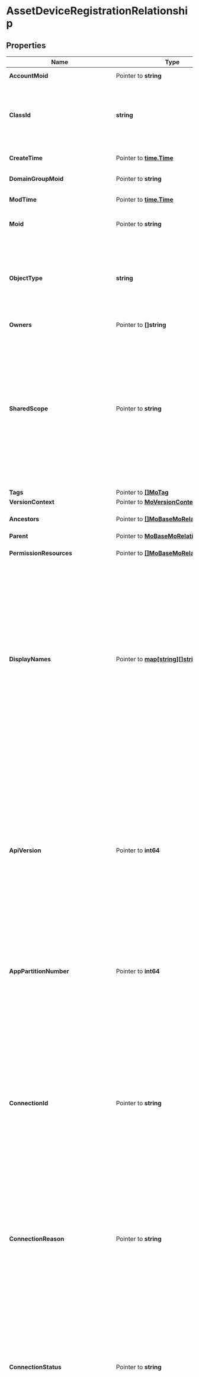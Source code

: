 # AssetDeviceRegistrationRelationship

## Properties

Name | Type | Description | Notes
------------ | ------------- | ------------- | -------------
**AccountMoid** | Pointer to **string** | The Account ID for this managed object. | [optional] [readonly] 
**ClassId** | **string** | The concrete type of this complex type. Its value must be the same as the &#39;objectType&#39; property. The OpenAPI document references this property as a discriminator value. | [readonly] 
**CreateTime** | Pointer to [**time.Time**](time.Time.md) | The time when this managed object was created. | [optional] [readonly] 
**DomainGroupMoid** | Pointer to **string** | The DomainGroup ID for this managed object. | [optional] [readonly] 
**ModTime** | Pointer to [**time.Time**](time.Time.md) | The time when this managed object was last modified. | [optional] [readonly] 
**Moid** | Pointer to **string** | The unique identifier of this Managed Object instance. | [optional] 
**ObjectType** | **string** | The fully-qualified type of this managed object, i.e. the class name. This property is optional. The ObjectType is implied from the URL path. If specified, the value of objectType must match the class name specified in the URL path. | [readonly] 
**Owners** | Pointer to **[]string** |  | [optional] 
**SharedScope** | Pointer to **string** | Intersight provides pre-built workflows, tasks and policies to end users through global catalogs. Objects that are made available through global catalogs are said to have a &#39;shared&#39; ownership. Shared objects are either made globally available to all end users or restricted to end users based on their license entitlement. Users can use this property to differentiate the scope (global or a specific license tier) to which a shared MO belongs. | [optional] [readonly] 
**Tags** | Pointer to [**[]MoTag**](mo.Tag.md) |  | [optional] 
**VersionContext** | Pointer to [**MoVersionContext**](mo.VersionContext.md) |  | [optional] 
**Ancestors** | Pointer to [**[]MoBaseMoRelationship**](mo.BaseMo.Relationship.md) | An array of relationships to moBaseMo resources. | [optional] [readonly] 
**Parent** | Pointer to [**MoBaseMoRelationship**](mo.BaseMo.Relationship.md) |  | [optional] 
**PermissionResources** | Pointer to [**[]MoBaseMoRelationship**](mo.BaseMo.Relationship.md) | An array of relationships to moBaseMo resources. | [optional] [readonly] 
**DisplayNames** | Pointer to [**map[string][]string**](array.md) | A set of display names for the MO resource. These names are calculated based on other properties of the MO and potentially properties of Ancestor MOs. Displaynames are intended as a way to provide a normalized user appropriate name for an MO, especially for MOs which do not have a &#39;Name&#39; property, which is the case for much of the inventory discovered from managed targets. There are a limited number of keys, currently &#39;short&#39; and &#39;hierarchical&#39;. The value is an array and clients should use the first element of the array. | [optional] [readonly] 
**ApiVersion** | Pointer to **int64** | The version of the connector API, describes the capability of the connector&#39;s framework. If the version is lower than the current minimum supported version defined in the service managing the connection, the device connector will be connected with limited capabilities until the device connector is upgraded to a fully supported version. For example if a device connector that was released without delta inventory capabilities registers and connects to Intersight, inventory collection may be disabled until it has been upgraded. | [optional] [readonly] 
**AppPartitionNumber** | Pointer to **int64** | The partition number corresponding to the instance of the Proxy App which is managing the web-socket to the device connector. | [optional] [readonly] 
**ConnectionId** | Pointer to **string** | The unique identifier for the current connection. The identifier persists across network connectivity loss and is reset on device connector process restart or platform administrator toggle of the Intersight connectivity. The connectionId can be used by services that need to interact with stateful plugins running in the device connector process. For example if a service schedules an inventory in a devices job scheduler plugin at registration it is not necessary to reschedule the job if the device loses network connectivity due to an Intersight service upgrade or intermittent network issues in the devices datacenter. | [optional] [readonly] 
**ConnectionReason** | Pointer to **string** | If &#39;connectionStatus&#39; is not equal to Connected, connectionReason provides further details about why the device is not connected with Intersight. | [optional] [readonly] 
**ConnectionStatus** | Pointer to **string** | The status of the persistent connection between the device connector and Intersight. * &#x60;&#x60; - The device registered with Intersight but subsequently did not establish a persistent websocket connection. * &#x60;Connected&#x60; - The device&#39;s connection to Intersight has been established and is active. * &#x60;NotConnected&#x60; - The device&#39;s connection to Intersight has been disconnected. * &#x60;ClaimInProgress&#x60; - Claim of the device is in progress. * &#x60;Unclaimed&#x60; - The device was un-claimed from the users account by an Administrator of the device. | [optional] [readonly] [default to ""]
**ConnectionStatusLastChangeTime** | Pointer to [**time.Time**](time.Time.md) | The last time at which the &#39;connectionStatus&#39; property value changed. If connectionStatus is Connected, this time can be interpreted as the starting time since which a persistent connection has been maintained between Intersight and Device Connector. If connectionStatus is NotConnected, this time can be interpreted as the last time the device connector was connected with Intersight. | [optional] [readonly] 
**ConnectorVersion** | Pointer to **string** | The version of the device connector running on the managed device. | [optional] [readonly] 
**DeviceExternalIpAddress** | Pointer to **string** | The IP Address of the managed device as seen from Intersight at the time of registration. This could be the IP address of the managed device&#39;s interface which has a route to the internet or a NAT IP addresss when the managed device is deployed in a private network. | [optional] [readonly] 
**ProxyApp** | Pointer to **string** | The name of the app which will proxy the messages to the device connector. | [optional] [readonly] 
**AccessKeyId** | Pointer to **string** | An identifier for the credential used by the device connector to authenticate with the Intersight web socket gateway. | [optional] 
**ClaimedByUserName** | Pointer to **string** | The name of the user who claimed the device for the account. | [optional] [readonly] 
**ClaimedTime** | Pointer to [**time.Time**](time.Time.md) | The date and time at which the device was claimed to this account. | [optional] [readonly] 
**DeviceHostname** | Pointer to **[]string** |  | [optional] 
**DeviceIpAddress** | Pointer to **[]string** |  | [optional] 
**ExecutionMode** | Pointer to **string** | Indicates if the platform is an actual device or an emulated device for testing, demos, etc. Permitted values are [Normal, Emulator, ContainerEmulator]. * &#x60;&#x60; - The device reported an empty or unrecognized executionMode. * &#x60;Normal&#x60; - The device connector is running in normal mode, i.e. it is not a simulation. * &#x60;Emulator&#x60; - The device connector is running in simulation mode inside an emulated device. * &#x60;ContainerEmulator&#x60; - The device connector is running in simulation mode inside a containerized emulated device. | [optional] [default to ""]
**ParentSignature** | Pointer to [**AssetParentConnectionSignature**](asset.ParentConnectionSignature.md) |  | [optional] 
**Pid** | Pointer to **[]string** |  | [optional] 
**PlatformType** | Pointer to **string** | The platform type on which device connector is executing. * &#x60;&#x60; - The device reported an empty or unrecognized platform type. * &#x60;APIC&#x60; - An Application Policy Infrastructure Controller cluster. * &#x60;DCNM&#x60; - A Data Center Network Manager instance. Data Center Network Manager (DCNM) is the network management platform for all NX-OS-enabled deployments, spanning new fabric architectures, IP Fabric for Media, and storage networking deployments for the Cisco Nexus-powered data center. * &#x60;UCSFI&#x60; - A UCS Fabric Interconnect in HA or standalone mode, which is being managed by UCS Manager (UCSM). * &#x60;UCSFIISM&#x60; - A UCS Fabric Interconnect in HA or standalone mode, managed directly by Intersight. * &#x60;IMC&#x60; - A standalone UCS Server Integrated Management Controller. * &#x60;IMCM4&#x60; - A standalone UCS M4 Server. * &#x60;IMCM5&#x60; - A standalone UCS M5 server. * &#x60;UCSIOM&#x60; - An UCS Chassis IO module. * &#x60;HX&#x60; - A HyperFlex storage controller. * &#x60;HyperFlexAP&#x60; - A HyperFlex Application Platform. * &#x60;UCSD&#x60; - A UCS Director virtual appliance. Cisco UCS Director automates, orchestrates, and manages Cisco and third-party hardware. * &#x60;IntersightAppliance&#x60; - Intersight on-premise appliance. * &#x60;PureStorageFlashArray&#x60; - A Pure Storage FlashArray device. * &#x60;NetAppOntap&#x60; - A NetApp ONTAP storage system. * &#x60;EmcScaleIo&#x60; - An EMC ScaleIO storage system. * &#x60;EmcVmax&#x60; - An EMC VMAX storage system. * &#x60;EmcVplex&#x60; - An EMC VPLEX storage system. * &#x60;EmcXtremIo&#x60; - An EMC XtremIO storage system. * &#x60;VmwareVcenter&#x60; - A VMware vCenter device that manages Virtual Machines. * &#x60;MicrosoftHyperV&#x60; - A Microsoft HyperV system that manages Virtual Machines. * &#x60;AppDynamics&#x60; - An AppDynamics controller that monitors applications. * &#x60;Dynatrace&#x60; - A Dynatrace controller that monitors applications. * &#x60;MicrosoftSqlServer&#x60; - A Microsoft SQL database server. * &#x60;Kubernetes&#x60; - A Kubernetes cluster that runs containerized applications. * &#x60;MicrosoftAzure&#x60; - A Microsoft Azure target. * &#x60;ServiceEngine&#x60; - Cisco Application Services Engine. Cisco Application Services Engine is a platform to deploy and manage applications. * &#x60;IMCBlade&#x60; - An Intersight managed UCS Blade Server. | [optional] [default to ""]
**PublicAccessKey** | Pointer to **string** | The device connector&#39;s public key used by Intersight to authenticate a connection from the device connector. The public key is used to verify that the signature a device connector sends on connect has been signed by the connector&#39;s private key stored on the device&#39;s filesystem. Must be a PEM encoded RSA public key string. | [optional] [readonly] 
**ReadOnly** | Pointer to **bool** | Flag reported by devices to indicate an administrator of the device has disabled management operations of the device connector and only monitoring is permitted. | [optional] [readonly] 
**Serial** | Pointer to **[]string** |  | [optional] 
**Vendor** | Pointer to **string** | The vendor of the managed device. | [optional] [readonly] 
**Account** | Pointer to [**IamAccountRelationship**](iam.Account.Relationship.md) |  | [optional] 
**ClaimedByUser** | Pointer to [**IamUserRelationship**](iam.User.Relationship.md) |  | [optional] 
**ClusterMembers** | Pointer to [**[]AssetClusterMemberRelationship**](asset.ClusterMember.Relationship.md) | An array of relationships to assetClusterMember resources. | [optional] [readonly] 
**DeviceClaim** | Pointer to [**AssetDeviceClaimRelationship**](asset.DeviceClaim.Relationship.md) |  | [optional] 
**DeviceConfiguration** | Pointer to [**AssetDeviceConfigurationRelationship**](asset.DeviceConfiguration.Relationship.md) |  | [optional] 
**DomainGroup** | Pointer to [**IamDomainGroupRelationship**](iam.DomainGroup.Relationship.md) |  | [optional] 
**ParentConnection** | Pointer to [**AssetDeviceRegistrationRelationship**](asset.DeviceRegistration.Relationship.md) |  | [optional] 

## Methods

### NewAssetDeviceRegistrationRelationship

`func NewAssetDeviceRegistrationRelationship(classId string, objectType string, ) *AssetDeviceRegistrationRelationship`

NewAssetDeviceRegistrationRelationship instantiates a new AssetDeviceRegistrationRelationship object
This constructor will assign default values to properties that have it defined,
and makes sure properties required by API are set, but the set of arguments
will change when the set of required properties is changed

### NewAssetDeviceRegistrationRelationshipWithDefaults

`func NewAssetDeviceRegistrationRelationshipWithDefaults() *AssetDeviceRegistrationRelationship`

NewAssetDeviceRegistrationRelationshipWithDefaults instantiates a new AssetDeviceRegistrationRelationship object
This constructor will only assign default values to properties that have it defined,
but it doesn't guarantee that properties required by API are set

### GetAccountMoid

`func (o *AssetDeviceRegistrationRelationship) GetAccountMoid() string`

GetAccountMoid returns the AccountMoid field if non-nil, zero value otherwise.

### GetAccountMoidOk

`func (o *AssetDeviceRegistrationRelationship) GetAccountMoidOk() (*string, bool)`

GetAccountMoidOk returns a tuple with the AccountMoid field if it's non-nil, zero value otherwise
and a boolean to check if the value has been set.

### SetAccountMoid

`func (o *AssetDeviceRegistrationRelationship) SetAccountMoid(v string)`

SetAccountMoid sets AccountMoid field to given value.

### HasAccountMoid

`func (o *AssetDeviceRegistrationRelationship) HasAccountMoid() bool`

HasAccountMoid returns a boolean if a field has been set.

### GetClassId

`func (o *AssetDeviceRegistrationRelationship) GetClassId() string`

GetClassId returns the ClassId field if non-nil, zero value otherwise.

### GetClassIdOk

`func (o *AssetDeviceRegistrationRelationship) GetClassIdOk() (*string, bool)`

GetClassIdOk returns a tuple with the ClassId field if it's non-nil, zero value otherwise
and a boolean to check if the value has been set.

### SetClassId

`func (o *AssetDeviceRegistrationRelationship) SetClassId(v string)`

SetClassId sets ClassId field to given value.


### GetCreateTime

`func (o *AssetDeviceRegistrationRelationship) GetCreateTime() time.Time`

GetCreateTime returns the CreateTime field if non-nil, zero value otherwise.

### GetCreateTimeOk

`func (o *AssetDeviceRegistrationRelationship) GetCreateTimeOk() (*time.Time, bool)`

GetCreateTimeOk returns a tuple with the CreateTime field if it's non-nil, zero value otherwise
and a boolean to check if the value has been set.

### SetCreateTime

`func (o *AssetDeviceRegistrationRelationship) SetCreateTime(v time.Time)`

SetCreateTime sets CreateTime field to given value.

### HasCreateTime

`func (o *AssetDeviceRegistrationRelationship) HasCreateTime() bool`

HasCreateTime returns a boolean if a field has been set.

### GetDomainGroupMoid

`func (o *AssetDeviceRegistrationRelationship) GetDomainGroupMoid() string`

GetDomainGroupMoid returns the DomainGroupMoid field if non-nil, zero value otherwise.

### GetDomainGroupMoidOk

`func (o *AssetDeviceRegistrationRelationship) GetDomainGroupMoidOk() (*string, bool)`

GetDomainGroupMoidOk returns a tuple with the DomainGroupMoid field if it's non-nil, zero value otherwise
and a boolean to check if the value has been set.

### SetDomainGroupMoid

`func (o *AssetDeviceRegistrationRelationship) SetDomainGroupMoid(v string)`

SetDomainGroupMoid sets DomainGroupMoid field to given value.

### HasDomainGroupMoid

`func (o *AssetDeviceRegistrationRelationship) HasDomainGroupMoid() bool`

HasDomainGroupMoid returns a boolean if a field has been set.

### GetModTime

`func (o *AssetDeviceRegistrationRelationship) GetModTime() time.Time`

GetModTime returns the ModTime field if non-nil, zero value otherwise.

### GetModTimeOk

`func (o *AssetDeviceRegistrationRelationship) GetModTimeOk() (*time.Time, bool)`

GetModTimeOk returns a tuple with the ModTime field if it's non-nil, zero value otherwise
and a boolean to check if the value has been set.

### SetModTime

`func (o *AssetDeviceRegistrationRelationship) SetModTime(v time.Time)`

SetModTime sets ModTime field to given value.

### HasModTime

`func (o *AssetDeviceRegistrationRelationship) HasModTime() bool`

HasModTime returns a boolean if a field has been set.

### GetMoid

`func (o *AssetDeviceRegistrationRelationship) GetMoid() string`

GetMoid returns the Moid field if non-nil, zero value otherwise.

### GetMoidOk

`func (o *AssetDeviceRegistrationRelationship) GetMoidOk() (*string, bool)`

GetMoidOk returns a tuple with the Moid field if it's non-nil, zero value otherwise
and a boolean to check if the value has been set.

### SetMoid

`func (o *AssetDeviceRegistrationRelationship) SetMoid(v string)`

SetMoid sets Moid field to given value.

### HasMoid

`func (o *AssetDeviceRegistrationRelationship) HasMoid() bool`

HasMoid returns a boolean if a field has been set.

### GetObjectType

`func (o *AssetDeviceRegistrationRelationship) GetObjectType() string`

GetObjectType returns the ObjectType field if non-nil, zero value otherwise.

### GetObjectTypeOk

`func (o *AssetDeviceRegistrationRelationship) GetObjectTypeOk() (*string, bool)`

GetObjectTypeOk returns a tuple with the ObjectType field if it's non-nil, zero value otherwise
and a boolean to check if the value has been set.

### SetObjectType

`func (o *AssetDeviceRegistrationRelationship) SetObjectType(v string)`

SetObjectType sets ObjectType field to given value.


### GetOwners

`func (o *AssetDeviceRegistrationRelationship) GetOwners() []string`

GetOwners returns the Owners field if non-nil, zero value otherwise.

### GetOwnersOk

`func (o *AssetDeviceRegistrationRelationship) GetOwnersOk() (*[]string, bool)`

GetOwnersOk returns a tuple with the Owners field if it's non-nil, zero value otherwise
and a boolean to check if the value has been set.

### SetOwners

`func (o *AssetDeviceRegistrationRelationship) SetOwners(v []string)`

SetOwners sets Owners field to given value.

### HasOwners

`func (o *AssetDeviceRegistrationRelationship) HasOwners() bool`

HasOwners returns a boolean if a field has been set.

### GetSharedScope

`func (o *AssetDeviceRegistrationRelationship) GetSharedScope() string`

GetSharedScope returns the SharedScope field if non-nil, zero value otherwise.

### GetSharedScopeOk

`func (o *AssetDeviceRegistrationRelationship) GetSharedScopeOk() (*string, bool)`

GetSharedScopeOk returns a tuple with the SharedScope field if it's non-nil, zero value otherwise
and a boolean to check if the value has been set.

### SetSharedScope

`func (o *AssetDeviceRegistrationRelationship) SetSharedScope(v string)`

SetSharedScope sets SharedScope field to given value.

### HasSharedScope

`func (o *AssetDeviceRegistrationRelationship) HasSharedScope() bool`

HasSharedScope returns a boolean if a field has been set.

### GetTags

`func (o *AssetDeviceRegistrationRelationship) GetTags() []MoTag`

GetTags returns the Tags field if non-nil, zero value otherwise.

### GetTagsOk

`func (o *AssetDeviceRegistrationRelationship) GetTagsOk() (*[]MoTag, bool)`

GetTagsOk returns a tuple with the Tags field if it's non-nil, zero value otherwise
and a boolean to check if the value has been set.

### SetTags

`func (o *AssetDeviceRegistrationRelationship) SetTags(v []MoTag)`

SetTags sets Tags field to given value.

### HasTags

`func (o *AssetDeviceRegistrationRelationship) HasTags() bool`

HasTags returns a boolean if a field has been set.

### GetVersionContext

`func (o *AssetDeviceRegistrationRelationship) GetVersionContext() MoVersionContext`

GetVersionContext returns the VersionContext field if non-nil, zero value otherwise.

### GetVersionContextOk

`func (o *AssetDeviceRegistrationRelationship) GetVersionContextOk() (*MoVersionContext, bool)`

GetVersionContextOk returns a tuple with the VersionContext field if it's non-nil, zero value otherwise
and a boolean to check if the value has been set.

### SetVersionContext

`func (o *AssetDeviceRegistrationRelationship) SetVersionContext(v MoVersionContext)`

SetVersionContext sets VersionContext field to given value.

### HasVersionContext

`func (o *AssetDeviceRegistrationRelationship) HasVersionContext() bool`

HasVersionContext returns a boolean if a field has been set.

### GetAncestors

`func (o *AssetDeviceRegistrationRelationship) GetAncestors() []MoBaseMoRelationship`

GetAncestors returns the Ancestors field if non-nil, zero value otherwise.

### GetAncestorsOk

`func (o *AssetDeviceRegistrationRelationship) GetAncestorsOk() (*[]MoBaseMoRelationship, bool)`

GetAncestorsOk returns a tuple with the Ancestors field if it's non-nil, zero value otherwise
and a boolean to check if the value has been set.

### SetAncestors

`func (o *AssetDeviceRegistrationRelationship) SetAncestors(v []MoBaseMoRelationship)`

SetAncestors sets Ancestors field to given value.

### HasAncestors

`func (o *AssetDeviceRegistrationRelationship) HasAncestors() bool`

HasAncestors returns a boolean if a field has been set.

### SetAncestorsNil

`func (o *AssetDeviceRegistrationRelationship) SetAncestorsNil(b bool)`

 SetAncestorsNil sets the value for Ancestors to be an explicit nil

### UnsetAncestors
`func (o *AssetDeviceRegistrationRelationship) UnsetAncestors()`

UnsetAncestors ensures that no value is present for Ancestors, not even an explicit nil
### GetParent

`func (o *AssetDeviceRegistrationRelationship) GetParent() MoBaseMoRelationship`

GetParent returns the Parent field if non-nil, zero value otherwise.

### GetParentOk

`func (o *AssetDeviceRegistrationRelationship) GetParentOk() (*MoBaseMoRelationship, bool)`

GetParentOk returns a tuple with the Parent field if it's non-nil, zero value otherwise
and a boolean to check if the value has been set.

### SetParent

`func (o *AssetDeviceRegistrationRelationship) SetParent(v MoBaseMoRelationship)`

SetParent sets Parent field to given value.

### HasParent

`func (o *AssetDeviceRegistrationRelationship) HasParent() bool`

HasParent returns a boolean if a field has been set.

### GetPermissionResources

`func (o *AssetDeviceRegistrationRelationship) GetPermissionResources() []MoBaseMoRelationship`

GetPermissionResources returns the PermissionResources field if non-nil, zero value otherwise.

### GetPermissionResourcesOk

`func (o *AssetDeviceRegistrationRelationship) GetPermissionResourcesOk() (*[]MoBaseMoRelationship, bool)`

GetPermissionResourcesOk returns a tuple with the PermissionResources field if it's non-nil, zero value otherwise
and a boolean to check if the value has been set.

### SetPermissionResources

`func (o *AssetDeviceRegistrationRelationship) SetPermissionResources(v []MoBaseMoRelationship)`

SetPermissionResources sets PermissionResources field to given value.

### HasPermissionResources

`func (o *AssetDeviceRegistrationRelationship) HasPermissionResources() bool`

HasPermissionResources returns a boolean if a field has been set.

### SetPermissionResourcesNil

`func (o *AssetDeviceRegistrationRelationship) SetPermissionResourcesNil(b bool)`

 SetPermissionResourcesNil sets the value for PermissionResources to be an explicit nil

### UnsetPermissionResources
`func (o *AssetDeviceRegistrationRelationship) UnsetPermissionResources()`

UnsetPermissionResources ensures that no value is present for PermissionResources, not even an explicit nil
### GetDisplayNames

`func (o *AssetDeviceRegistrationRelationship) GetDisplayNames() map[string][]string`

GetDisplayNames returns the DisplayNames field if non-nil, zero value otherwise.

### GetDisplayNamesOk

`func (o *AssetDeviceRegistrationRelationship) GetDisplayNamesOk() (*map[string][]string, bool)`

GetDisplayNamesOk returns a tuple with the DisplayNames field if it's non-nil, zero value otherwise
and a boolean to check if the value has been set.

### SetDisplayNames

`func (o *AssetDeviceRegistrationRelationship) SetDisplayNames(v map[string][]string)`

SetDisplayNames sets DisplayNames field to given value.

### HasDisplayNames

`func (o *AssetDeviceRegistrationRelationship) HasDisplayNames() bool`

HasDisplayNames returns a boolean if a field has been set.

### SetDisplayNamesNil

`func (o *AssetDeviceRegistrationRelationship) SetDisplayNamesNil(b bool)`

 SetDisplayNamesNil sets the value for DisplayNames to be an explicit nil

### UnsetDisplayNames
`func (o *AssetDeviceRegistrationRelationship) UnsetDisplayNames()`

UnsetDisplayNames ensures that no value is present for DisplayNames, not even an explicit nil
### GetApiVersion

`func (o *AssetDeviceRegistrationRelationship) GetApiVersion() int64`

GetApiVersion returns the ApiVersion field if non-nil, zero value otherwise.

### GetApiVersionOk

`func (o *AssetDeviceRegistrationRelationship) GetApiVersionOk() (*int64, bool)`

GetApiVersionOk returns a tuple with the ApiVersion field if it's non-nil, zero value otherwise
and a boolean to check if the value has been set.

### SetApiVersion

`func (o *AssetDeviceRegistrationRelationship) SetApiVersion(v int64)`

SetApiVersion sets ApiVersion field to given value.

### HasApiVersion

`func (o *AssetDeviceRegistrationRelationship) HasApiVersion() bool`

HasApiVersion returns a boolean if a field has been set.

### GetAppPartitionNumber

`func (o *AssetDeviceRegistrationRelationship) GetAppPartitionNumber() int64`

GetAppPartitionNumber returns the AppPartitionNumber field if non-nil, zero value otherwise.

### GetAppPartitionNumberOk

`func (o *AssetDeviceRegistrationRelationship) GetAppPartitionNumberOk() (*int64, bool)`

GetAppPartitionNumberOk returns a tuple with the AppPartitionNumber field if it's non-nil, zero value otherwise
and a boolean to check if the value has been set.

### SetAppPartitionNumber

`func (o *AssetDeviceRegistrationRelationship) SetAppPartitionNumber(v int64)`

SetAppPartitionNumber sets AppPartitionNumber field to given value.

### HasAppPartitionNumber

`func (o *AssetDeviceRegistrationRelationship) HasAppPartitionNumber() bool`

HasAppPartitionNumber returns a boolean if a field has been set.

### GetConnectionId

`func (o *AssetDeviceRegistrationRelationship) GetConnectionId() string`

GetConnectionId returns the ConnectionId field if non-nil, zero value otherwise.

### GetConnectionIdOk

`func (o *AssetDeviceRegistrationRelationship) GetConnectionIdOk() (*string, bool)`

GetConnectionIdOk returns a tuple with the ConnectionId field if it's non-nil, zero value otherwise
and a boolean to check if the value has been set.

### SetConnectionId

`func (o *AssetDeviceRegistrationRelationship) SetConnectionId(v string)`

SetConnectionId sets ConnectionId field to given value.

### HasConnectionId

`func (o *AssetDeviceRegistrationRelationship) HasConnectionId() bool`

HasConnectionId returns a boolean if a field has been set.

### GetConnectionReason

`func (o *AssetDeviceRegistrationRelationship) GetConnectionReason() string`

GetConnectionReason returns the ConnectionReason field if non-nil, zero value otherwise.

### GetConnectionReasonOk

`func (o *AssetDeviceRegistrationRelationship) GetConnectionReasonOk() (*string, bool)`

GetConnectionReasonOk returns a tuple with the ConnectionReason field if it's non-nil, zero value otherwise
and a boolean to check if the value has been set.

### SetConnectionReason

`func (o *AssetDeviceRegistrationRelationship) SetConnectionReason(v string)`

SetConnectionReason sets ConnectionReason field to given value.

### HasConnectionReason

`func (o *AssetDeviceRegistrationRelationship) HasConnectionReason() bool`

HasConnectionReason returns a boolean if a field has been set.

### GetConnectionStatus

`func (o *AssetDeviceRegistrationRelationship) GetConnectionStatus() string`

GetConnectionStatus returns the ConnectionStatus field if non-nil, zero value otherwise.

### GetConnectionStatusOk

`func (o *AssetDeviceRegistrationRelationship) GetConnectionStatusOk() (*string, bool)`

GetConnectionStatusOk returns a tuple with the ConnectionStatus field if it's non-nil, zero value otherwise
and a boolean to check if the value has been set.

### SetConnectionStatus

`func (o *AssetDeviceRegistrationRelationship) SetConnectionStatus(v string)`

SetConnectionStatus sets ConnectionStatus field to given value.

### HasConnectionStatus

`func (o *AssetDeviceRegistrationRelationship) HasConnectionStatus() bool`

HasConnectionStatus returns a boolean if a field has been set.

### GetConnectionStatusLastChangeTime

`func (o *AssetDeviceRegistrationRelationship) GetConnectionStatusLastChangeTime() time.Time`

GetConnectionStatusLastChangeTime returns the ConnectionStatusLastChangeTime field if non-nil, zero value otherwise.

### GetConnectionStatusLastChangeTimeOk

`func (o *AssetDeviceRegistrationRelationship) GetConnectionStatusLastChangeTimeOk() (*time.Time, bool)`

GetConnectionStatusLastChangeTimeOk returns a tuple with the ConnectionStatusLastChangeTime field if it's non-nil, zero value otherwise
and a boolean to check if the value has been set.

### SetConnectionStatusLastChangeTime

`func (o *AssetDeviceRegistrationRelationship) SetConnectionStatusLastChangeTime(v time.Time)`

SetConnectionStatusLastChangeTime sets ConnectionStatusLastChangeTime field to given value.

### HasConnectionStatusLastChangeTime

`func (o *AssetDeviceRegistrationRelationship) HasConnectionStatusLastChangeTime() bool`

HasConnectionStatusLastChangeTime returns a boolean if a field has been set.

### GetConnectorVersion

`func (o *AssetDeviceRegistrationRelationship) GetConnectorVersion() string`

GetConnectorVersion returns the ConnectorVersion field if non-nil, zero value otherwise.

### GetConnectorVersionOk

`func (o *AssetDeviceRegistrationRelationship) GetConnectorVersionOk() (*string, bool)`

GetConnectorVersionOk returns a tuple with the ConnectorVersion field if it's non-nil, zero value otherwise
and a boolean to check if the value has been set.

### SetConnectorVersion

`func (o *AssetDeviceRegistrationRelationship) SetConnectorVersion(v string)`

SetConnectorVersion sets ConnectorVersion field to given value.

### HasConnectorVersion

`func (o *AssetDeviceRegistrationRelationship) HasConnectorVersion() bool`

HasConnectorVersion returns a boolean if a field has been set.

### GetDeviceExternalIpAddress

`func (o *AssetDeviceRegistrationRelationship) GetDeviceExternalIpAddress() string`

GetDeviceExternalIpAddress returns the DeviceExternalIpAddress field if non-nil, zero value otherwise.

### GetDeviceExternalIpAddressOk

`func (o *AssetDeviceRegistrationRelationship) GetDeviceExternalIpAddressOk() (*string, bool)`

GetDeviceExternalIpAddressOk returns a tuple with the DeviceExternalIpAddress field if it's non-nil, zero value otherwise
and a boolean to check if the value has been set.

### SetDeviceExternalIpAddress

`func (o *AssetDeviceRegistrationRelationship) SetDeviceExternalIpAddress(v string)`

SetDeviceExternalIpAddress sets DeviceExternalIpAddress field to given value.

### HasDeviceExternalIpAddress

`func (o *AssetDeviceRegistrationRelationship) HasDeviceExternalIpAddress() bool`

HasDeviceExternalIpAddress returns a boolean if a field has been set.

### GetProxyApp

`func (o *AssetDeviceRegistrationRelationship) GetProxyApp() string`

GetProxyApp returns the ProxyApp field if non-nil, zero value otherwise.

### GetProxyAppOk

`func (o *AssetDeviceRegistrationRelationship) GetProxyAppOk() (*string, bool)`

GetProxyAppOk returns a tuple with the ProxyApp field if it's non-nil, zero value otherwise
and a boolean to check if the value has been set.

### SetProxyApp

`func (o *AssetDeviceRegistrationRelationship) SetProxyApp(v string)`

SetProxyApp sets ProxyApp field to given value.

### HasProxyApp

`func (o *AssetDeviceRegistrationRelationship) HasProxyApp() bool`

HasProxyApp returns a boolean if a field has been set.

### GetAccessKeyId

`func (o *AssetDeviceRegistrationRelationship) GetAccessKeyId() string`

GetAccessKeyId returns the AccessKeyId field if non-nil, zero value otherwise.

### GetAccessKeyIdOk

`func (o *AssetDeviceRegistrationRelationship) GetAccessKeyIdOk() (*string, bool)`

GetAccessKeyIdOk returns a tuple with the AccessKeyId field if it's non-nil, zero value otherwise
and a boolean to check if the value has been set.

### SetAccessKeyId

`func (o *AssetDeviceRegistrationRelationship) SetAccessKeyId(v string)`

SetAccessKeyId sets AccessKeyId field to given value.

### HasAccessKeyId

`func (o *AssetDeviceRegistrationRelationship) HasAccessKeyId() bool`

HasAccessKeyId returns a boolean if a field has been set.

### GetClaimedByUserName

`func (o *AssetDeviceRegistrationRelationship) GetClaimedByUserName() string`

GetClaimedByUserName returns the ClaimedByUserName field if non-nil, zero value otherwise.

### GetClaimedByUserNameOk

`func (o *AssetDeviceRegistrationRelationship) GetClaimedByUserNameOk() (*string, bool)`

GetClaimedByUserNameOk returns a tuple with the ClaimedByUserName field if it's non-nil, zero value otherwise
and a boolean to check if the value has been set.

### SetClaimedByUserName

`func (o *AssetDeviceRegistrationRelationship) SetClaimedByUserName(v string)`

SetClaimedByUserName sets ClaimedByUserName field to given value.

### HasClaimedByUserName

`func (o *AssetDeviceRegistrationRelationship) HasClaimedByUserName() bool`

HasClaimedByUserName returns a boolean if a field has been set.

### GetClaimedTime

`func (o *AssetDeviceRegistrationRelationship) GetClaimedTime() time.Time`

GetClaimedTime returns the ClaimedTime field if non-nil, zero value otherwise.

### GetClaimedTimeOk

`func (o *AssetDeviceRegistrationRelationship) GetClaimedTimeOk() (*time.Time, bool)`

GetClaimedTimeOk returns a tuple with the ClaimedTime field if it's non-nil, zero value otherwise
and a boolean to check if the value has been set.

### SetClaimedTime

`func (o *AssetDeviceRegistrationRelationship) SetClaimedTime(v time.Time)`

SetClaimedTime sets ClaimedTime field to given value.

### HasClaimedTime

`func (o *AssetDeviceRegistrationRelationship) HasClaimedTime() bool`

HasClaimedTime returns a boolean if a field has been set.

### GetDeviceHostname

`func (o *AssetDeviceRegistrationRelationship) GetDeviceHostname() []string`

GetDeviceHostname returns the DeviceHostname field if non-nil, zero value otherwise.

### GetDeviceHostnameOk

`func (o *AssetDeviceRegistrationRelationship) GetDeviceHostnameOk() (*[]string, bool)`

GetDeviceHostnameOk returns a tuple with the DeviceHostname field if it's non-nil, zero value otherwise
and a boolean to check if the value has been set.

### SetDeviceHostname

`func (o *AssetDeviceRegistrationRelationship) SetDeviceHostname(v []string)`

SetDeviceHostname sets DeviceHostname field to given value.

### HasDeviceHostname

`func (o *AssetDeviceRegistrationRelationship) HasDeviceHostname() bool`

HasDeviceHostname returns a boolean if a field has been set.

### GetDeviceIpAddress

`func (o *AssetDeviceRegistrationRelationship) GetDeviceIpAddress() []string`

GetDeviceIpAddress returns the DeviceIpAddress field if non-nil, zero value otherwise.

### GetDeviceIpAddressOk

`func (o *AssetDeviceRegistrationRelationship) GetDeviceIpAddressOk() (*[]string, bool)`

GetDeviceIpAddressOk returns a tuple with the DeviceIpAddress field if it's non-nil, zero value otherwise
and a boolean to check if the value has been set.

### SetDeviceIpAddress

`func (o *AssetDeviceRegistrationRelationship) SetDeviceIpAddress(v []string)`

SetDeviceIpAddress sets DeviceIpAddress field to given value.

### HasDeviceIpAddress

`func (o *AssetDeviceRegistrationRelationship) HasDeviceIpAddress() bool`

HasDeviceIpAddress returns a boolean if a field has been set.

### GetExecutionMode

`func (o *AssetDeviceRegistrationRelationship) GetExecutionMode() string`

GetExecutionMode returns the ExecutionMode field if non-nil, zero value otherwise.

### GetExecutionModeOk

`func (o *AssetDeviceRegistrationRelationship) GetExecutionModeOk() (*string, bool)`

GetExecutionModeOk returns a tuple with the ExecutionMode field if it's non-nil, zero value otherwise
and a boolean to check if the value has been set.

### SetExecutionMode

`func (o *AssetDeviceRegistrationRelationship) SetExecutionMode(v string)`

SetExecutionMode sets ExecutionMode field to given value.

### HasExecutionMode

`func (o *AssetDeviceRegistrationRelationship) HasExecutionMode() bool`

HasExecutionMode returns a boolean if a field has been set.

### GetParentSignature

`func (o *AssetDeviceRegistrationRelationship) GetParentSignature() AssetParentConnectionSignature`

GetParentSignature returns the ParentSignature field if non-nil, zero value otherwise.

### GetParentSignatureOk

`func (o *AssetDeviceRegistrationRelationship) GetParentSignatureOk() (*AssetParentConnectionSignature, bool)`

GetParentSignatureOk returns a tuple with the ParentSignature field if it's non-nil, zero value otherwise
and a boolean to check if the value has been set.

### SetParentSignature

`func (o *AssetDeviceRegistrationRelationship) SetParentSignature(v AssetParentConnectionSignature)`

SetParentSignature sets ParentSignature field to given value.

### HasParentSignature

`func (o *AssetDeviceRegistrationRelationship) HasParentSignature() bool`

HasParentSignature returns a boolean if a field has been set.

### GetPid

`func (o *AssetDeviceRegistrationRelationship) GetPid() []string`

GetPid returns the Pid field if non-nil, zero value otherwise.

### GetPidOk

`func (o *AssetDeviceRegistrationRelationship) GetPidOk() (*[]string, bool)`

GetPidOk returns a tuple with the Pid field if it's non-nil, zero value otherwise
and a boolean to check if the value has been set.

### SetPid

`func (o *AssetDeviceRegistrationRelationship) SetPid(v []string)`

SetPid sets Pid field to given value.

### HasPid

`func (o *AssetDeviceRegistrationRelationship) HasPid() bool`

HasPid returns a boolean if a field has been set.

### GetPlatformType

`func (o *AssetDeviceRegistrationRelationship) GetPlatformType() string`

GetPlatformType returns the PlatformType field if non-nil, zero value otherwise.

### GetPlatformTypeOk

`func (o *AssetDeviceRegistrationRelationship) GetPlatformTypeOk() (*string, bool)`

GetPlatformTypeOk returns a tuple with the PlatformType field if it's non-nil, zero value otherwise
and a boolean to check if the value has been set.

### SetPlatformType

`func (o *AssetDeviceRegistrationRelationship) SetPlatformType(v string)`

SetPlatformType sets PlatformType field to given value.

### HasPlatformType

`func (o *AssetDeviceRegistrationRelationship) HasPlatformType() bool`

HasPlatformType returns a boolean if a field has been set.

### GetPublicAccessKey

`func (o *AssetDeviceRegistrationRelationship) GetPublicAccessKey() string`

GetPublicAccessKey returns the PublicAccessKey field if non-nil, zero value otherwise.

### GetPublicAccessKeyOk

`func (o *AssetDeviceRegistrationRelationship) GetPublicAccessKeyOk() (*string, bool)`

GetPublicAccessKeyOk returns a tuple with the PublicAccessKey field if it's non-nil, zero value otherwise
and a boolean to check if the value has been set.

### SetPublicAccessKey

`func (o *AssetDeviceRegistrationRelationship) SetPublicAccessKey(v string)`

SetPublicAccessKey sets PublicAccessKey field to given value.

### HasPublicAccessKey

`func (o *AssetDeviceRegistrationRelationship) HasPublicAccessKey() bool`

HasPublicAccessKey returns a boolean if a field has been set.

### GetReadOnly

`func (o *AssetDeviceRegistrationRelationship) GetReadOnly() bool`

GetReadOnly returns the ReadOnly field if non-nil, zero value otherwise.

### GetReadOnlyOk

`func (o *AssetDeviceRegistrationRelationship) GetReadOnlyOk() (*bool, bool)`

GetReadOnlyOk returns a tuple with the ReadOnly field if it's non-nil, zero value otherwise
and a boolean to check if the value has been set.

### SetReadOnly

`func (o *AssetDeviceRegistrationRelationship) SetReadOnly(v bool)`

SetReadOnly sets ReadOnly field to given value.

### HasReadOnly

`func (o *AssetDeviceRegistrationRelationship) HasReadOnly() bool`

HasReadOnly returns a boolean if a field has been set.

### GetSerial

`func (o *AssetDeviceRegistrationRelationship) GetSerial() []string`

GetSerial returns the Serial field if non-nil, zero value otherwise.

### GetSerialOk

`func (o *AssetDeviceRegistrationRelationship) GetSerialOk() (*[]string, bool)`

GetSerialOk returns a tuple with the Serial field if it's non-nil, zero value otherwise
and a boolean to check if the value has been set.

### SetSerial

`func (o *AssetDeviceRegistrationRelationship) SetSerial(v []string)`

SetSerial sets Serial field to given value.

### HasSerial

`func (o *AssetDeviceRegistrationRelationship) HasSerial() bool`

HasSerial returns a boolean if a field has been set.

### GetVendor

`func (o *AssetDeviceRegistrationRelationship) GetVendor() string`

GetVendor returns the Vendor field if non-nil, zero value otherwise.

### GetVendorOk

`func (o *AssetDeviceRegistrationRelationship) GetVendorOk() (*string, bool)`

GetVendorOk returns a tuple with the Vendor field if it's non-nil, zero value otherwise
and a boolean to check if the value has been set.

### SetVendor

`func (o *AssetDeviceRegistrationRelationship) SetVendor(v string)`

SetVendor sets Vendor field to given value.

### HasVendor

`func (o *AssetDeviceRegistrationRelationship) HasVendor() bool`

HasVendor returns a boolean if a field has been set.

### GetAccount

`func (o *AssetDeviceRegistrationRelationship) GetAccount() IamAccountRelationship`

GetAccount returns the Account field if non-nil, zero value otherwise.

### GetAccountOk

`func (o *AssetDeviceRegistrationRelationship) GetAccountOk() (*IamAccountRelationship, bool)`

GetAccountOk returns a tuple with the Account field if it's non-nil, zero value otherwise
and a boolean to check if the value has been set.

### SetAccount

`func (o *AssetDeviceRegistrationRelationship) SetAccount(v IamAccountRelationship)`

SetAccount sets Account field to given value.

### HasAccount

`func (o *AssetDeviceRegistrationRelationship) HasAccount() bool`

HasAccount returns a boolean if a field has been set.

### GetClaimedByUser

`func (o *AssetDeviceRegistrationRelationship) GetClaimedByUser() IamUserRelationship`

GetClaimedByUser returns the ClaimedByUser field if non-nil, zero value otherwise.

### GetClaimedByUserOk

`func (o *AssetDeviceRegistrationRelationship) GetClaimedByUserOk() (*IamUserRelationship, bool)`

GetClaimedByUserOk returns a tuple with the ClaimedByUser field if it's non-nil, zero value otherwise
and a boolean to check if the value has been set.

### SetClaimedByUser

`func (o *AssetDeviceRegistrationRelationship) SetClaimedByUser(v IamUserRelationship)`

SetClaimedByUser sets ClaimedByUser field to given value.

### HasClaimedByUser

`func (o *AssetDeviceRegistrationRelationship) HasClaimedByUser() bool`

HasClaimedByUser returns a boolean if a field has been set.

### GetClusterMembers

`func (o *AssetDeviceRegistrationRelationship) GetClusterMembers() []AssetClusterMemberRelationship`

GetClusterMembers returns the ClusterMembers field if non-nil, zero value otherwise.

### GetClusterMembersOk

`func (o *AssetDeviceRegistrationRelationship) GetClusterMembersOk() (*[]AssetClusterMemberRelationship, bool)`

GetClusterMembersOk returns a tuple with the ClusterMembers field if it's non-nil, zero value otherwise
and a boolean to check if the value has been set.

### SetClusterMembers

`func (o *AssetDeviceRegistrationRelationship) SetClusterMembers(v []AssetClusterMemberRelationship)`

SetClusterMembers sets ClusterMembers field to given value.

### HasClusterMembers

`func (o *AssetDeviceRegistrationRelationship) HasClusterMembers() bool`

HasClusterMembers returns a boolean if a field has been set.

### SetClusterMembersNil

`func (o *AssetDeviceRegistrationRelationship) SetClusterMembersNil(b bool)`

 SetClusterMembersNil sets the value for ClusterMembers to be an explicit nil

### UnsetClusterMembers
`func (o *AssetDeviceRegistrationRelationship) UnsetClusterMembers()`

UnsetClusterMembers ensures that no value is present for ClusterMembers, not even an explicit nil
### GetDeviceClaim

`func (o *AssetDeviceRegistrationRelationship) GetDeviceClaim() AssetDeviceClaimRelationship`

GetDeviceClaim returns the DeviceClaim field if non-nil, zero value otherwise.

### GetDeviceClaimOk

`func (o *AssetDeviceRegistrationRelationship) GetDeviceClaimOk() (*AssetDeviceClaimRelationship, bool)`

GetDeviceClaimOk returns a tuple with the DeviceClaim field if it's non-nil, zero value otherwise
and a boolean to check if the value has been set.

### SetDeviceClaim

`func (o *AssetDeviceRegistrationRelationship) SetDeviceClaim(v AssetDeviceClaimRelationship)`

SetDeviceClaim sets DeviceClaim field to given value.

### HasDeviceClaim

`func (o *AssetDeviceRegistrationRelationship) HasDeviceClaim() bool`

HasDeviceClaim returns a boolean if a field has been set.

### GetDeviceConfiguration

`func (o *AssetDeviceRegistrationRelationship) GetDeviceConfiguration() AssetDeviceConfigurationRelationship`

GetDeviceConfiguration returns the DeviceConfiguration field if non-nil, zero value otherwise.

### GetDeviceConfigurationOk

`func (o *AssetDeviceRegistrationRelationship) GetDeviceConfigurationOk() (*AssetDeviceConfigurationRelationship, bool)`

GetDeviceConfigurationOk returns a tuple with the DeviceConfiguration field if it's non-nil, zero value otherwise
and a boolean to check if the value has been set.

### SetDeviceConfiguration

`func (o *AssetDeviceRegistrationRelationship) SetDeviceConfiguration(v AssetDeviceConfigurationRelationship)`

SetDeviceConfiguration sets DeviceConfiguration field to given value.

### HasDeviceConfiguration

`func (o *AssetDeviceRegistrationRelationship) HasDeviceConfiguration() bool`

HasDeviceConfiguration returns a boolean if a field has been set.

### GetDomainGroup

`func (o *AssetDeviceRegistrationRelationship) GetDomainGroup() IamDomainGroupRelationship`

GetDomainGroup returns the DomainGroup field if non-nil, zero value otherwise.

### GetDomainGroupOk

`func (o *AssetDeviceRegistrationRelationship) GetDomainGroupOk() (*IamDomainGroupRelationship, bool)`

GetDomainGroupOk returns a tuple with the DomainGroup field if it's non-nil, zero value otherwise
and a boolean to check if the value has been set.

### SetDomainGroup

`func (o *AssetDeviceRegistrationRelationship) SetDomainGroup(v IamDomainGroupRelationship)`

SetDomainGroup sets DomainGroup field to given value.

### HasDomainGroup

`func (o *AssetDeviceRegistrationRelationship) HasDomainGroup() bool`

HasDomainGroup returns a boolean if a field has been set.

### GetParentConnection

`func (o *AssetDeviceRegistrationRelationship) GetParentConnection() AssetDeviceRegistrationRelationship`

GetParentConnection returns the ParentConnection field if non-nil, zero value otherwise.

### GetParentConnectionOk

`func (o *AssetDeviceRegistrationRelationship) GetParentConnectionOk() (*AssetDeviceRegistrationRelationship, bool)`

GetParentConnectionOk returns a tuple with the ParentConnection field if it's non-nil, zero value otherwise
and a boolean to check if the value has been set.

### SetParentConnection

`func (o *AssetDeviceRegistrationRelationship) SetParentConnection(v AssetDeviceRegistrationRelationship)`

SetParentConnection sets ParentConnection field to given value.

### HasParentConnection

`func (o *AssetDeviceRegistrationRelationship) HasParentConnection() bool`

HasParentConnection returns a boolean if a field has been set.


[[Back to Model list]](../README.md#documentation-for-models) [[Back to API list]](../README.md#documentation-for-api-endpoints) [[Back to README]](../README.md)


